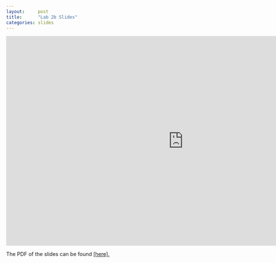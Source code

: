 ```yaml
---
layout:     post
title:      "Lab 2b Slides"
categories: slides
---
```


<iframe src="https://docs.google.com/presentation/d/1uv5sRoH_Ll5dtq8-jLKJIxxPPaZvK0B958jsGzH6fNs/embed?start=false&loop=false&delayms=3000" width="960" height="569" frameborder="0" allowfullscreen="true" mozallowfullscreen="true" webkitallowfullscreen="true"></iframe>

The PDF of the slides can be found <a href="https://docs.google.com/presentation/d/1uv5sRoH_Ll5dtq8-jLKJIxxPPaZvK0B958jsGzH6fNs/export/pdf?id=1uv5sRoH_Ll5dtq8-jLKJIxxPPaZvK0B958jsGzH6fNs">[here].</a>
